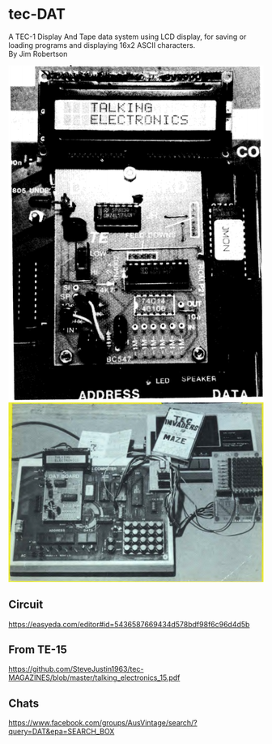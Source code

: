 # tec-DAT
A TEC-1 Display And Tape data system using LCD display, for saving or loading programs and displaying 16x2 ASCII characters.  
By Jim Robertson

![](https://github.com/SteveJustin1963/tec-DAT/blob/master/pics/ccxx33.png)
![](https://github.com/SteveJustin1963/tec-DAT/blob/master/pics/ccvv55.png)



## Circuit
https://easyeda.com/editor#id=5436587669434d578bdf98f6c96d4d5b


## From TE-15 
https://github.com/SteveJustin1963/tec-MAGAZINES/blob/master/talking_electronics_15.pdf


## Chats
https://www.facebook.com/groups/AusVintage/search/?query=DAT&epa=SEARCH_BOX


